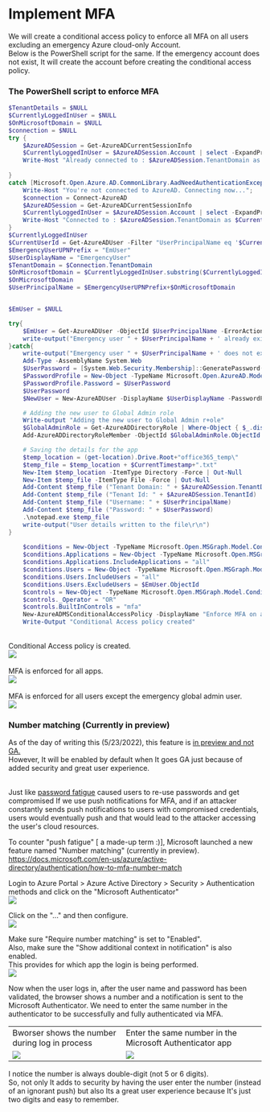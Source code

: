 # Implement MFA

We will create a conditional access policy to enforce all MFA on all users excluding an emergency Azure cloud-only Account. <br>
Below is the PowerShell script for the same.
If the emergency account does not exist, It will create the account before creating the conditional access policy. <br>

### The PowerShell script to enforce MFA <br>

```powershell
$TenantDetails = $NULL
$CurrentlyLoggedInUser = $NULL
$OnMicrosoftDomain = $NULL
$connection = $NULL
try { 
	$AzureADSession = Get-AzureADCurrentSessionInfo
	$CurrentlyLoggedInUser = $AzureADSession.Account | select -ExpandProperty Id
	Write-Host "Already connected to : $AzureADSession.TenantDomain as $CurrentlyLoggedInUser"
	
} 
catch [Microsoft.Open.Azure.AD.CommonLibrary.AadNeedAuthenticationException] { 
	Write-Host "You're not connected to AzureAD. Connecting now..."; 
	$connection = Connect-AzureAD
	$AzureADSession = Get-AzureADCurrentSessionInfo
	$CurrentlyLoggedInUser = $AzureADSession.Account | select -ExpandProperty Id
	Write-Host "Connected to : $AzureADSession.TenantDomain as $CurrentlyLoggedInUser"
}
$CurrentlyLoggedInUser
$CurrentUserId = Get-AzureADUser -Filter "UserPrincipalName eq '$CurrentlyLoggedInUser'" | select -ExpandProperty ObjectId
$EmergencyUserUPNPrefix = "EmUser"
$UserDisplayName = "EmergencyUser"
$TenantDomain = $Connection.TenantDomain
$OnMicrosoftDomain = $CurrentlyLoggedInUser.substring($CurrentlyLoggedInUser.IndexOf('@'))
$OnMicrosoftDomain
$UserPrincipalName = $EmergencyUserUPNPrefix+$OnMicrosoftDomain


$EmUser = $NULL

try{
	$EmUser = Get-AzureADUser -ObjectId $UserPrincipalName -ErrorAction silentlycontinue
	write-output("Emergency user " + $UserPrincipalName + ' already exists.')
}catch{
	write-output("Emergency user " + $UserPrincipalName + ' does not exist. Creating now..')
	Add-Type -AssemblyName System.Web
	$UserPassword = [System.Web.Security.Membership]::GeneratePassword(32,2)
	$PasswordProfile = New-Object -TypeName Microsoft.Open.AzureAD.Model.PasswordProfile
	$PasswordProfile.Password = $UserPassword
	$UserPassword
	$NewUser = New-AzureADUser -DisplayName $UserDisplayName -PasswordProfile $PasswordProfile -AccountEnabled $true -UserPrincipalName $UserPrincipalName -MailNickName "EmUser"

	# Adding the new user to Global Admin role
	Write-output "Adding the new user to Global Admin r+ole"
	$GlobalAdminRole = Get-AzureADDirectoryRole | Where-Object { $_.displayName -eq  "Global Administrator"} 
	Add-AzureADDirectoryRoleMember -ObjectId $GlobalAdminRole.ObjectId -RefObjectId $NewUser.ObjectId 

	# Saving the details for the app
	$temp_location = (get-location).Drive.Root+"office365_temp\"
	$temp_file = $temp_location + $CurrentTimestamp+".txt"
	New-Item $temp_location -ItemType Directory -Force | Out-Null
	New-Item $temp_file -ItemType File -Force | Out-Null
	Add-Content $temp_file ("Tenant Domain: " + $AzureADSession.TenantDomain)
	Add-Content $temp_file ("Tenant Id: " + $AzureADSession.TenantId)
	Add-Content $temp_file ("Username: " + $UserPrincipalName)
	Add-Content $temp_file ("Password: " + $UserPassword)
	.\notepad.exe $temp_file
	write-output("User details written to the file\r\n")
}
	
	$conditions = New-Object -TypeName Microsoft.Open.MSGraph.Model.ConditionalAccessConditionSet
	$conditions.Applications = New-Object -TypeName Microsoft.Open.MSGraph.Model.ConditionalAccessApplicationCondition
	$conditions.Applications.IncludeApplications = "all"
	$conditions.Users = New-Object -TypeName Microsoft.Open.MSGraph.Model.ConditionalAccessUserCondition
	$conditions.Users.IncludeUsers = "all"
	$conditions.Users.ExcludeUsers = $EmUser.ObjectId
	$controls = New-Object -TypeName Microsoft.Open.MSGraph.Model.ConditionalAccessGrantControls
	$controls._Operator = "OR"
	$controls.BuiltInControls = "mfa"
	New-AzureADMSConditionalAccessPolicy -DisplayName "Enforce MFA on all users" -State "Enabled" -Conditions $conditions -GrantControls $controls
	Write-Output "Conditional Access policy created"
```
<br>
Conditional Access policy is created.<br>
<img src="../../../images/o365security/implement-mfa-01.png"></img><br>

<br>
MFA is enforced for all apps.<br>
<img src="../../../images/o365security/implement-mfa-03.png"></img><br>

<br>
MFA is enforced for all users except the emergency global admin user.<br>
<img src="../../../images/o365security/implement-mfa-02.png"></img><br>

### Number matching (Currently in preview)
As of the day of writing this (5/23/2022), this feature is <a href="https://docs.microsoft.com/en-us/azure/active-directory/authentication/how-to-mfa-number-match">in preview and not GA.</a><br>
However, It will be enabled by default when It goes GA just because of added security and great user experience.<br>

<br>
Just like <a href="https://en.wikipedia.org/wiki/Password_fatigue">password fatigue</a> caused users to re-use passwords and get compromised If we use push notifications for MFA, and if an attacker constantly sends push notifications to users with compromised credentials, users would eventually push and that would lead to the attacker accessing the user's cloud resources. <br>

To counter "push fatigue" [ a made-up term :)], Microsoft launched a new feature named "Number matching" (currently in preview). <br>
<a href="https://docs.microsoft.com/en-us/azure/active-directory/authentication/how-to-mfa-number-match">https://docs.microsoft.com/en-us/azure/active-directory/authentication/how-to-mfa-number-match</a><br>

Login to Azure Portal > Azure Active Directory > Security > Authentication methods and click on the "Microsoft Authenticator" <br>
<img src="../../../images/o365security/implement-mfa-04.png"></img><br>

Click on the "..." and then configure. <br>
<img src="../../../images/o365security/implement-mfa-05.png"></img><br>

Make sure "Require number matching" is set to "Enabled". <br>
Also, make sure the "Show additional context in notification" is also enabled. <br> This provides for which app the login is being performed. <br>
<img src="../../../images/o365security/implement-mfa-06.png"></img><br>

Now when the user logs in, after the user name and password has been validated, the browser shows a number and a notification is sent to the Microsoft Authenticator. We need to enter the same number in the authenticator to be successfully and fully authenticated via MFA.<br>

<table>
	<tr>
		<td>Bworser shows the number during log in process</td>
		<td>Enter the same number in the Microsoft Authenticator app</td>
	</tr>
	<tr>
		<td><img src="../../../images/o365security/implement-mfa-07.png"></img></td>
		<td><img src="../../../images/o365security/implement-mfa-08.png"></img></td>
	</tr>
</table>

I notice the number is always double-digit (not 5 or 6 digits).<br>
So, not only It adds to security by having the user enter the number (instead of an ignorant push) but also Its a great user experience because It's just two digits and easy to remember.